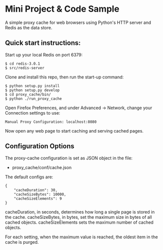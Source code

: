 # Mini Project & Code Sample

A simple proxy cache for web browsers using Python's HTTP server and Redis as the data store.

## Quick start instructions:

Start up your local Redis on port 6379:

```
$ cd redis-3.0.1
$ src/redis-server
```

Clone and install this repo, then run the start-up command:

```
$ python setup.py install
$ python setup.py develop
$ cd proxy_cache/bin/
$ python ./run_proxy_cache
```

Open Firefox Preferences, and under Advanced -> Network, change your Connection settings to use:

```
Manual Proxy Configuration: localhost:8080
```

Now open any web page to start caching and serving cached pages.

## Configuration Options

The proxy-cache configuration is set as JSON object in the file:

- proxy_cache/conf/cache.json

The default configs are:

```
{
    "cacheDuration": 30,
    "cacheSizeBytes": 10000,
    "cacheSizeElements": 9
}
```

cacheDuration, in seconds, determines how long a single page is stored in the cache.
cacheSizeBytes, in bytes, set the maximum size in bytes of all cached objects.
cacheSizeElements sets the maximum number of cached objects.

For each setting, when the maximum value is reached, the oldest item in the cache is purged.
